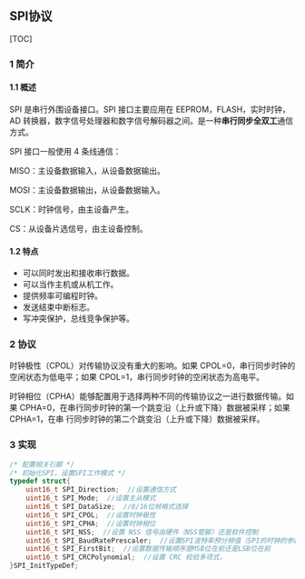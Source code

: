 ## SPI协议

[TOC]

### 1 简介

#### 1.1 概述

SPI 是串行外围设备接口。SPI 接口主要应用在 EEPROM，FLASH，实时时钟，AD 转换器，数字信号处理器和数字信号解码器之间。是一种**串行同步全双工**通信方式。

SPI 接口一般使用 4 条线通信：

MISO：主设备数据输入，从设备数据输出。

MOSI：主设备数据输出，从设备数据输入。

SCLK：时钟信号，由主设备产生。

CS：从设备片选信号，由主设备控制。

#### 1.2 特点

- 可以同时发出和接收串行数据。
- 可以当作主机或从机工作。
- 提供频率可编程时钟。
- 发送结束中断标志。
- 写冲突保护，总线竞争保护等。

### 2 协议

时钟极性（CPOL）对传输协议没有重大的影响。如果 CPOL=0，串行同步时钟的空闲状态为低电平；如果 CPOL=1，串行同步时钟的空闲状态为高电平。

时钟相位（CPHA）能够配置用于选择两种不同的传输协议之一进行数据传输。如果 CPHA=0，在串行同步时钟的第一个跳变沿（上升或下降）数据被采样；如果 CPHA=1，在串 行同步时钟的第二个跳变沿（上升或下降）数据被采样。

### 3 实现

```c
/* 配置相关引脚 */
/* 初始化SPI，设置SPI工作模式 */
typedef struct{
    uint16_t SPI_Direction;  //设置通信方式
    uint16_t SPI_Mode;  //设置主从模式
    uint16_t SPI_DataSize;  //8/16位帧格式选择
    uint16_t SPI_CPOL;  //设置时钟极性
    uint16_t SPI_CPHA;  //设置时钟相位
    uint16_t SPI_NSS;  //设置 NSS 信号由硬件（NSS管脚）还是软件控制
    uint16_t SPI_BaudRatePrescaler;  //设置SPI波特率预分频值（SPI的时钟的参数）
    uint16_t SPI_FirstBit;  //设置数据传输顺序是MSB位在前还是LSB位在前
    uint16_t SPI_CRCPolynomial;  //设置 CRC 校验多项式，
}SPI_InitTypeDef;
```

